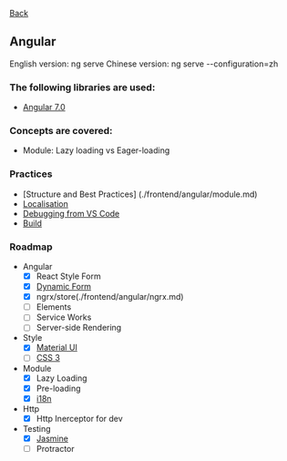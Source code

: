 [Back](../README.md)

##  Angular

English version: ng serve
Chinese version: ng serve --configuration=zh
        
### The following libraries are used:
* [Angular 7.0](https://angular.io)

### Concepts are covered:
* Module: Lazy loading vs Eager-loading
 
### Practices
* [Structure and Best Practices] (./frontend/angular/module.md)
* [Localisation](https://angular.io/guide/i18n)
* [Debugging from VS Code](./frontend/general/vscode_debug.md)
* [Build](./frontend/angular/build.md)

### Roadmap  
* Angular
  * [x] React Style Form
  * [x] [Dynamic Form](./frontend/angular/dynamic-forms.md)
  * [x] ngrx/store(./frontend/angular/ngrx.md)
  * [ ] Elements
  * [ ] Service Works
  * [ ] Server-side Rendering
* Style
  * [x] [Material UI](./frontend/angular/material.md)
  * [ ] [CSS 3](./frontend/general/css3.md)
* Module
  * [x] Lazy Loading 
  * [x] Pre-loading
  * [x] [i18n](./frontend/angular/i18n.md)
* Http
  * [x] Http Inerceptor for dev
* Testing
  * [x] [Jasmine](./frontend/angular/jasmine.md)
  * [ ] Protractor